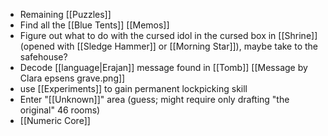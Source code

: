 - Remaining [[Puzzles]]
- Find all the [[Blue Tents]] [[Memos]]
- Figure out what to do with the cursed idol in the cursed box in [[Shrine]] (opened with [[Sledge Hammer]] or [[Morning Star]]), maybe take to the safehouse?
- Decode [[language|Erajan]] message found in [[Tomb]] [[Message by Clara epsens grave.png]]
- use [[Experiments]] to gain permanent lockpicking skill
- Enter "[[Unknown]]" area (guess; might require only drafting "the original" 46 rooms)
- [[Numeric Core]]